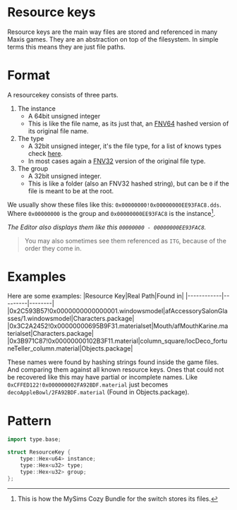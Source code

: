 # Resource keys
Resource keys are the main way files are stored and referenced in many Maxis games. They are an abstraction on top of the filesystem. In simple terms this means they are just file paths.

# Format

A resourcekey consists of three parts.
1. The instance
    - A 64bit unsigned integer
    - This is like the file name, as its just that, an [FNV64](FNV.md) hashed version of its original file name.
2. The type
    - A 32bit unsigned integer, it's the file type, for a list of knows types check [here](index.md#formats).
    - In most cases again a [FNV32](FNV.md) version of the original file type.
3. The group
    - A 32bit unsigned integer.
    - This is like a folder (also an FNV32 hashed string), but can be `0` if the file is meant to be at the root. 

We usually show these files like this: `0x00000000!0x00000000EE93FAC8.dds`. Where `0x00000000` is the group and `0x00000000EE93FAC8` is the instance[^1].

*The Editor also displays them like this `00000000 - 00000000EE93FAC8`.*

> You may also sometimes see them referenced as `ITG`, because of the order they come in.

# Examples
Here are some examples:
|Resource Key|Real Path|Found in|
|------------|---------|--------|
|0x2C593B57!0x0000000000000001.windowsmodel|afAccessorySalonGlasses/1.windowsmodel|Characters.package|
|0x3C2A2452!0x00000000695B9F31.materialset|Mouth/afMouthKarine.materialset|Characters.package|
|0x3B971C87!0x00000000102B3F11.material|column_square/locDeco_fortuneTeller_column.material|Objects.package|

These names were found by hashing strings found inside the game files. And comparing them against all known resource keys.
Ones that could not be recovered like this may have partial or incomplete names. Like `0xCFFED122!0x000000002FA92BDF.material` just becomes `decoAppleBowl/2FA92BDF.material` (Found in Objects.package).

# Pattern

```cpp
import type.base;

struct ResourceKey {
    type::Hex<u64> instance;
    type::Hex<u32> type;
    type::Hex<u32> group;
};
```

[^1]: This is how the MySims Cozy Bundle for the switch stores its files.